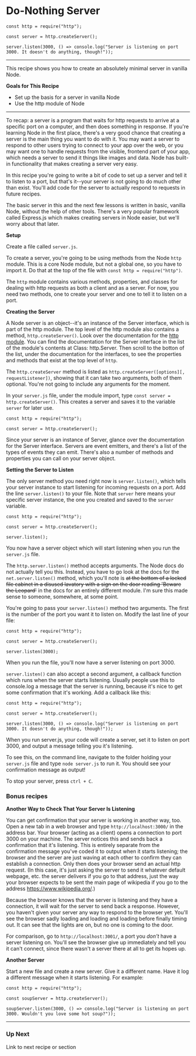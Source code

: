 
# Do-Nothing Server

```
const http = require("http");

const server = http.createServer();

server.listen(3000, () => console.log("Server is listening on port 3000. It doesn't do anything, though!"));

```

___

This recipe shows you how to create an absolutely minimal server in vanilla Node. 

**Goals for This Recipe**
* Set up the basis for a server in vanilla Node
* Use the http module of Node

___

To recap: a server is a program that waits for http requests to arrive at a specific port on a computer, and then does something in response. If you're learning Node in the first place, there's a very good chance that creating a server is the main thing you want to do with it. You may want a server to respond to other users trying to connect to your app over the web, or you may want one to handle requests from the visible, frontend part of your app, which needs a server to send it things like images and data. Node has built-in functionality that makes creating a server very easy.

In this recipe you're going to write a bit of code to set up a server and tell it to listen to a port, but that's it--your server is not going to do much other than exist. You'll add code for the server to actually respond to requests in future recipes. 

The basic server in this and the next few lessons is written in basic, vanilla Node, without the help of other tools. There's a very popular framework called Express.js which makes creating servers in Node easier, but we'll worry about that later.

**Setup**

Create a file called `server.js`. 

To create a server, you're going to be using methods from the Node `http` module. This is a core Node module, but not a global one, so you have to import it. Do that at the top of the file with `const http = require("http")`. 

The `http` module contains various methods, properties, and classes for dealing with http requests as both a client and as a server. For now, you need two methods, one to create your server and one to tell it to listen on a port. 

**Creating the Server**

A Node server is an object--it's an instance of the Server interface, which is part of the http module. The top level of the http module also contains a method, `http.createServer()`. Look over the documentation for the [http module](https://nodejs.org/docs/latest/api/http.html). You can find the documentation for the Server interface in the list of the module's contents at Class: http.Server. Then scroll to the botton of the list, under the documentation for the interfaces, to see the properties and methods that exist at the top level of `http`.

The `http.createServer` method is listed as `http.createServer([options][, requestListener])`, showing that it can take two arguments, both of them optional. You're not going to include any arguments for the moment. 

In your `server.js` file, under the module import, type `const server = http.createServer()`. This creates a server and saves it to the variable `server` for later use. 

```
const http = require("http");

const server = http.createServer();

```
Since your server is an instance of Server, glance over the documentation for the Server interface. Servers are event emitters, and there's a list of the types of events they can emit. There's also a number of methods and properties you can call on your server object. 

**Setting the Server to Listen**

The only server method you need right now is `server.listen()`, which tells your server instance to start listening for incoming requests on a port. Add the line `server.listen()` to your file. Note that `server` here means your specific server instance, the one you created and saved to the `server` variable.

```
const http = require("http");

const server = http.createServer();

server.listen();
```
You now have a server object which will start listening when you run the `server.js` file.

The `http.server.listen()` method accepts arguments. The Node docs do not actually tell you this. Instead, you have to go look at the docs for the `net.server.listen()` method, which you'll note is ~~at the bottom of a locked file cabinet in a disused lavatory with a sign on the door reading 'Beware the Leopard'~~ in the docs for an entirely different module. I'm sure this made sense to someone, somewhere, at some point. 

You're going to pass your `server.listen()` method two arguments. The first is the number of the port you want it to listen on. Modify the last line of your file: 
```
const http = require("http");

const server = http.createServer();

server.listen(3000);
```
When you run the file, you'll now have a server listening on port 3000. 

`server.listen()` can also accept a second argument, a callback function which runs when the server starts listening. Usually people use this to console.log a message that the server is running, because it's nice to get some confirmation that it's working. Add a callback like this: 
```
const http = require("http");

const server = http.createServer();

server.listen(3000, () => console.log("Server is listening on port 3000. It doesn't do anything, though!"));
```
When you run server.js, your code will create a server, set it to listen on port 3000, and output a message telling you it's listening.

To see this, on the command line, navigate to the folder holding your `server.js` file and type `node server.js` to run it. You should see your confirmation message as output!

To stop your server, press `ctrl + C`.

### Bonus recipes

**Another Way to Check That Your Server Is Listening**

You can get confirmation that your server is working in another way, too. Open a new tab in a web browser and type `http://localhost:3000/` in the address bar. Your browser (acting as a client) opens a connection to port 3000 on your machine. The server notices this and sends back a confirmation that it's listening. This is entirely separate from the confirmation message you've coded it to output when it starts listening; the browser and the server are just waving at each other to confirm they can establish a connection. Only then does your browser send an actual http request. (In this case, it's just asking the server to send it whatever default webpage, etc. the server delivers if you go to that address, just the way your browser expects to be sent the main page of wikipedia if you go to the address https://www.wikipedia.org/.)

Because the browser knows that the server is listening and they have a connection, it will wait for the server to send back a response. However, you haven't given your server any way to respond to the browser yet. You'll see the browser sadly loading and loading and loading before finally timing out. It can see that the lights are on, but no one is coming to the door. 

For comparison, go to `http://localhost:3001/`, a port you *don't* have a server listening on. You'll see the browser give up immediately and tell you it can't connect, since there wasn't a server there at all to get its hopes up.

**Another Server**

Start a new file and create a new server. Give it a different name. Have it log a different message when it starts listening. For example: 

```
const http = require("http");

const soupServer = http.createServer();

soupServer.listen(3000, () => console.log("Server is listening on port 3000. Wouldn't you love some hot soup?"));

```


___

### Up Next

Link to next recipe or section
